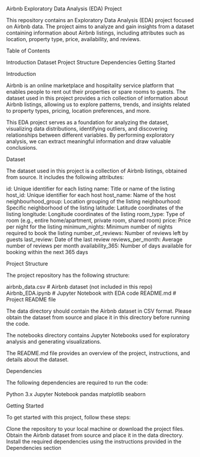 Airbnb Exploratory Data Analysis (EDA) Project

This repository contains an Exploratory Data Analysis (EDA) project focused on Airbnb data. The project aims to analyze and gain insights from a dataset containing information about Airbnb listings, including attributes such as location, property type, price, availability, and reviews.

Table of Contents

Introduction
Dataset
Project Structure
Dependencies
Getting Started


Introduction

Airbnb is an online marketplace and hospitality service platform that enables people to rent out their properties or spare rooms to guests. The dataset used in this project provides a rich collection of information about Airbnb listings, allowing us to explore patterns, trends, and insights related to property types, pricing, location preferences, and more.

This EDA project serves as a foundation for analyzing the dataset, visualizing data distributions, identifying outliers, and discovering relationships between different variables. By performing exploratory analysis, we can extract meaningful information and draw valuable conclusions.

Dataset

The dataset used in this project is a collection of Airbnb listings, obtained from source. It includes the following attributes:

id: Unique identifier for each listing
name: Title or name of the listing
host_id: Unique identifier for each host
host_name: Name of the host
neighbourhood_group: Location grouping of the listing
neighbourhood: Specific neighborhood of the listing
latitude: Latitude coordinates of the listing
longitude: Longitude coordinates of the listing
room_type: Type of room (e.g., entire home/apartment, private room, shared room)
price: Price per night for the listing
minimum_nights: Minimum number of nights required to book the listing
number_of_reviews: Number of reviews left by guests
last_review: Date of the last review
reviews_per_month: Average number of reviews per month
availability_365: Number of days available for booking within the next 365 days

Project Structure

The project repository has the following structure:

airbnb_data.csv      # Airbnb dataset (not included in this repo)
Airbnb_EDA.ipynb     # Jupyter Notebook with EDA code
README.md            # Project README file

The data directory should contain the Airbnb dataset in CSV format. Please obtain the dataset from source and place it in this directory before running the code.

The notebooks directory contains Jupyter Notebooks used for exploratory analysis and generating visualizations.

The README.md file provides an overview of the project, instructions, and details about the dataset.

Dependencies

The following dependencies are required to run the code:

Python 3.x
Jupyter Notebook
pandas
matplotlib
seaborn

Getting Started

To get started with this project, follow these steps:

Clone the repository to your local machine or download the project files.
Obtain the Airbnb dataset from source and place it in the data directory.
Install the required dependencies using the instructions provided in the Dependencies section



